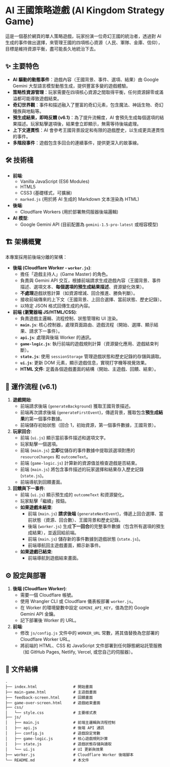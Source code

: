 # AI 王國策略遊戲 (AI Kingdom Strategy Game)

這是一個基於網頁的單人策略遊戲，玩家扮演一位奇幻王國的統治者，透過對 AI 生成的事件做出選擇，來管理王國的四項核心資源（人民、軍隊、金庫、信仰），目標是維持資源平衡，盡可能長久地統治下去。

## ✨ 主要特色

- **AI 驅動的動態事件**：遊戲內容（王國背景、事件、選項、結果）由 Google Gemini 大型語言模型動態生成，提供豐富多變的遊戲體驗。
- **策略性資源管理**：玩家需要在四項核心資源之間取得平衡，任何資源歸零或滿溢都可能導致遊戲結束。
- **奇幻世界觀**：事件和描述融入了豐富的奇幻元素，包含魔法、神話生物、奇幻種族與地點等。
- **預生成結果，即時反饋 (v6.1)**：為了提升流暢度，AI 會預先生成每個選項的結果描述。玩家點擊選項後，結果會立即顯示，無需等待後端處理。
- **上下文連貫性**：AI 會參考王國背景設定和有限的遊戲歷史，以生成更具連貫性的事件。
- **多階段事件**：遊戲包含多回合的連續事件，提供更深入的故事線。

## 🛠️ 技術棧

- **前端**:
    - Vanilla JavaScript (ES6 Modules)
    - HTML5
    - CSS3 (基礎樣式，可擴展)
    - `marked.js` (用於將 AI 生成的 Markdown 文本渲染為 HTML)
- **後端**:
    - Cloudflare Workers (用於部署無伺服器後端邏輯)
- **AI 模型**:
    - Google Gemini API (目前配置為 `gemini-1.5-pro-latest` 或相容模型)

## 🏗️ 架構概覽

本專案採用前後端分離的架構：

- **後端 (Cloudflare Worker - `worker.js`)**:
    - 擔任「遊戲主持人」(Game Master) 的角色。
    - 負責與 Gemini API 交互，根據前端請求生成遊戲內容（王國背景、事件描述、選項文本、**每個選項的預生成結果描述**、資源變化效果）。
    - **不處理**遊戲狀態計算（如資源增減、回合推進、勝負判斷）。
    - 接收前端傳來的上下文（王國背景、上回合選擇、當前狀態、歷史記錄）。
    - 以特定 JSON 格式回傳生成的內容。
- **前端 (瀏覽器端 JS/HTML/CSS)**:
    - 負責遊戲主邏輯、流程控制、狀態管理和 UI 渲染。
    - **`main.js`**: 核心控制器，處理頁面路由、遊戲流程（開始、選擇、顯示結果、請求下一事件）。
    - **`api.js`**: 處理與後端 Worker 的通訊。
    - **`game-logic.js`**: 執行前端的遊戲規則計算（資源變化應用、遊戲結束判斷）。
    - **`state.js`**: 使用 `sessionStorage` 管理遊戲狀態和歷史記錄的存儲與讀取。
    - **`ui.js`**: 更新 DOM 元素，顯示遊戲信息，實現打字機等視覺效果。
    - **HTML 文件**: 定義各個遊戲畫面的結構（開始、主遊戲、回饋、結束）。

## 🚀 運作流程 (v6.1)

1. **遊戲開始**:
    - 前端請求後端 (`generateBackground`) 獲取王國背景描述。
    - 前端再次請求後端 (`generateFirstEvent`)，傳遞背景，獲取包含**預生成結果**的第一個事件數據。
    - 前端儲存初始狀態（回合 1，初始資源，第一個事件數據，王國背景）。
2. **玩家回合**:
    - 前端 (`ui.js`) 顯示當前事件描述和選項文字。
    - 玩家點擊一個選項。
    - 前端 (`main.js`) **立即**從儲存的事件數據中提取該選項對應的 `resourceChanges` 和 `outcomeText`。
    - 前端 (`game-logic.js`) 計算新的資源值並檢查遊戲是否結束。
    - 前端 (`main.js`) 將包含事件描述的玩家選擇和結果存入歷史記錄 (`state.js`)。
    - 前端導航到回饋畫面。
3. **回饋與下一事件**:
    - 前端 (`ui.js`) 顯示預生成的 `outcomeText` 和資源變化。
    - 玩家點擊「繼續」按鈕。
    - **如果遊戲未結束**:
        - 前端 (`main.js`) **請求後端** (`generateNextEvent`)，傳遞上回合選擇、當前狀態（資源、回合數）、王國背景和歷史記錄。
        - 後端 (`worker.js`) 生成**下一回合**的完整事件數據（包含所有選項的預生成結果），並返回給前端。
        - 前端 (`main.js`) 儲存新的事件數據到遊戲狀態 (`state.js`)。
        - 前端導航回主遊戲畫面，顯示新事件。
    - **如果遊戲已結束**:
        - 前端導航到遊戲結束畫面。

## ⚙️ 設定與部署

1. **後端 (Cloudflare Worker)**:
    - 需要一個 Cloudflare 帳號。
    - 使用 Wrangler CLI 或 Cloudflare 儀表板部署 `worker.js`。
    - 在 Worker 的環境變數中設定 `GEMINI_API_KEY`，值為您的 Google Gemini API 金鑰。
    - 記下部署後 Worker 的 URL。
2. **前端**:
    - 修改 `js/config.js` 文件中的 `WORKER_URL` 常數，將其值替換為您部署的 Cloudflare Worker URL。
    - 將前端的 HTML、CSS 和 JavaScript 文件部署到任何靜態網站託管服務（如 GitHub Pages, Netlify, Vercel, 或您自己的伺服器）。

## 📁 文件結構

```
.
├── index.html                # 開始畫面
├── main-game.html            # 主遊戲畫面
├── feedback-screen.html      # 回饋畫面
├── game-over-screen.html     # 遊戲結束畫面
├── css/
│   └── style.css             # 主要樣式表
├── js/
│   ├── main.js               # 前端主邏輯與流程控制
│   ├── api.js                # 後端 API 通訊
│   ├── config.js             # 遊戲設定常數
│   ├── game-logic.js         # 核心遊戲規則計算
│   ├── state.js              # 遊戲狀態存儲與讀取
│   └── ui.js                 # UI 更新與效果
├── worker.js                 # Cloudflare Worker 後端腳本
└── README.md                 # 本文件

```
